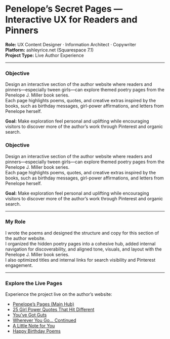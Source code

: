 # Penelope’s Secret Pages — Interactive UX for Readers and Pinners

**Role:** UX Content Designer · Information Architect · Copywriter  
**Platform:** ashleyrice.net (Squarespace 7.1)  
**Project Type:** Live Author Experience  

---

### Objective
Design an interactive section of the author website where readers and pinners—especially tween girls—can explore themed poetry pages from the Penelope J. Miller book series.  
Each page highlights poems, quotes, and creative extras inspired by the books, such as birthday messages, girl-power affirmations, and letters from Penelope herself.  

**Goal:** Make exploration feel personal and uplifting while encouraging visitors to discover more of the author’s work through Pinterest and organic search.

### Objective
Design an interactive section of the author website where readers and pinners—especially tween girls—can explore themed poetry pages from the Penelope J. Miller book series.  
Each page highlights poems, quotes, and creative extras inspired by the books, such as birthday messages, girl-power affirmations, and letters from Penelope herself.  

**Goal:** Make exploration feel personal and uplifting while encouraging visitors to discover more of the author’s work through Pinterest and organic search.

---

### My Role
I wrote the poems and designed the structure and copy for this section of the author website.  
I organized the hidden poetry pages into a cohesive hub, added internal navigation for discoverability, and aligned tone, visuals, and layout with the Penelope J. Miller book series.  
I also optimized titles and internal links for search visibility and Pinterest engagement.

---

### Explore the Live Pages
Experience the project live on the author’s website:

- [Penelope’s Pages (Main Hub)](https://ashleyrice.net/penelopes-pages)
- [25 Girl Power Quotes That Hit Different](https://ashleyrice.net/different-quotes)
- [You’ve Got Guts](https://ashleyrice.net/it-takes-guts)
- [Wherever You Go... Continued](https://ashleyrice.net/where-you-go-version-2)
- [A Little Note for You](https://ashleyrice.net/a-little-note-for-you)
- [Happy Birthday Poems](https://ashleyrice.net/happy-birthday)

